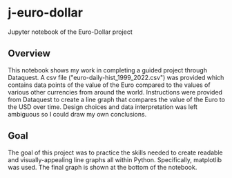 # j-euro-dollar
Jupyter notebook of the Euro-Dollar project

## Overview
This notebook shows my work in completing a guided project through Dataquest. A csv file ("euro-daily-hist_1999_2022.csv") was provided which contains data points of the value of the Euro compared to the values of various other currencies from around the world. Instructions were provided from Dataquest to create a line graph that compares the value of the Euro to the USD over time. Design choices and data interpretation was left ambiguous so I could draw my own conclusions.

## Goal
The goal of this project was to practice the skills needed to create readable and visually-appealing line graphs all within Python. Specifically, matplotlib was used. The final graph is shown at the bottom of the notebook.
